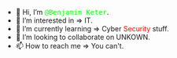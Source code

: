 - 👋 Hi, I’m <span style="color: lime; font-family: monospace">@Benjamin Keter</span>.
- 👀 I’m interested in => IT.
- 🌱 I’m currently learning => <span style="color: light-blue">Cyber</span> <span style="color: red">Security</span> stuff.
- 💞️ I’m looking to collaborate on UNKOWN.
- 📫 How to reach me => You can't.

<!---
BenjaminKeter/BenjaminKeter is a ✨ special ✨ repository because its `README.md` (this file) appears on your GitHub profile.
You can click the Preview link to take a look at your changes.
--->
